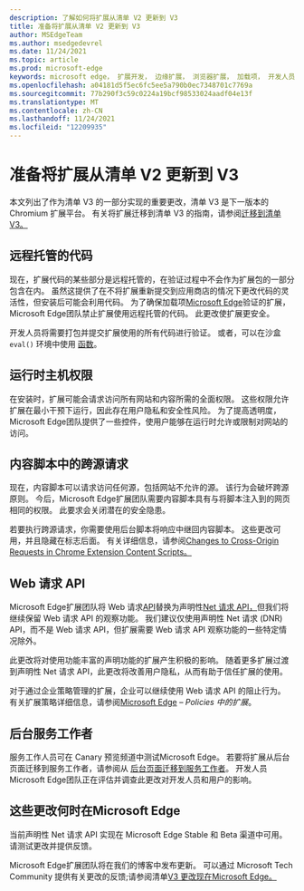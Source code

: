 ```yaml
---
description: 了解如何将扩展从清单 V2 更新到 V3
title: 准备将扩展从清单 V2 更新到 V3
author: MSEdgeTeam
ms.author: msedgedevrel
ms.date: 11/24/2021
ms.topic: article
ms.prod: microsoft-edge
keywords: microsoft edge， 扩展开发， 边缘扩展， 浏览器扩展， 加载项， 开发人员， 清单 v3， 迁移到清单 v3
ms.openlocfilehash: a04181d5f5ec6fc5ee5a790b0ec7348701c7769a
ms.sourcegitcommit: 77b290f3c59c0224a19bcf98533024aadf04e13f
ms.translationtype: MT
ms.contentlocale: zh-CN
ms.lasthandoff: 11/24/2021
ms.locfileid: "12209935"
---
```

# <a name="prepare-to-update-your-extensions-from-manifest-v2-to-v3"></a>准备将扩展从清单 V2 更新到 V3

本文列出了作为清单 V3 的一部分实现的重要更改，清单 V3 是下一版本的 Chromium 扩展平台。  有关将扩展迁移到清单 V3 的指南，请参阅[迁移到清单 V3。](https://developer.chrome.com/docs/extensions/mv3/mv3-migration-checklist)


<!-- ====================================================================== -->
## <a name="remotely-hosted-code"></a>远程托管的代码

现在，扩展代码的某些部分是远程托管的，在验证过程中不会作为扩展包的一部分包含在内。  虽然这提供了在不将扩展重新提交到应用商店的情况下更改代码的灵活性，但安装后可能会利用代码。  为了确保加载项[Microsoft Edge](https://microsoftedge.microsoft.com/addons)验证的扩展，Microsoft Edge团队禁止扩展使用远程托管的代码。  此更改使扩展更安全。

开发人员将需要打包并提交扩展使用的所有代码进行验证。  或者，可以在沙盒 `eval()` 环境中使用 [函数](https://developer.chrome.com/docs/extensions/mv2/sandboxingEval)。


<!-- ====================================================================== -->
## <a name="run-time-host-permissions"></a>运行时主机权限

在安装时，扩展可能会请求访问所有网站和内容所需的全面权限。  这些权限允许扩展在最小干预下运行，因此存在用户隐私和安全性风险。  为了提高透明度，Microsoft Edge团队提供了一些控件，使用户能够在运行时允许或限制对网站的访问。


<!-- ====================================================================== -->
## <a name="cross-origin-requests-in-content-scripts"></a>内容脚本中的跨源请求

现在，内容脚本可以请求访问任何源，包括网站不允许的源。  该行为会破坏跨源原则。  今后，Microsoft Edge扩展团队需要内容脚本具有与将脚本注入到的网页相同的权限。  此要求会关闭潜在的安全隐患。

若要执行跨源请求，你需要使用后台脚本将响应中继回内容脚本。  这些更改可用，并且隐藏在标志后面。  有关详细信息，请参阅[Changes to Cross-Origin Requests in Chrome Extension Content Scripts。](https://www.chromium.org/Home/chromium-security/extension-content-script-fetches)


<!-- ====================================================================== -->
## <a name="web-request-api"></a>Web 请求 API

Microsoft Edge扩展团队将 Web 请求[API](https://developer.chrome.com/docs/extensions/reference/webRequest)替换为声明性[Net 请求 API，](https://developer.chrome.com/docs/extensions/reference/declarativeNetRequest)但我们将继续保留 Web 请求 API 的观察功能。  我们建议仅使用声明性 Net 请求 (DNR) API，而不是 Web 请求 API，但扩展需要 Web 请求 API 观察功能的一些特定情况除外。

此更改将对使用功能丰富的声明功能的扩展产生积极的影响。  随着更多扩展过渡到声明性 Net 请求 API，此更改将改善用户隐私，从而有助于信任扩展的使用。

对于通过企业策略管理的扩展，企业可以继续使用 Web 请求 API 的阻止行为。  有关扩展策略详细信息，请参阅[Microsoft Edge](/deployedge/microsoft-edge-policies#extensions) – _Policies 中的扩展_。


<!-- ====================================================================== -->
## <a name="background-service-workers"></a>后台服务工作者

服务工作人员可在 Canary 预览频道中测试Microsoft Edge。  若要将扩展从后台页面迁移到服务工作者，请参阅从 [后台页面迁移到服务工作者](https://developer.chrome.com/docs/extensions/mv3/migrating_to_service_workers)。  开发人员Microsoft Edge团队正在评估并调查此更改对开发人员和用户的影响。


<!-- ====================================================================== -->
## <a name="when-are-these-changes-available-in-microsoft-edge"></a>这些更改何时在Microsoft Edge

当前声明性 Net 请求 API 实现在 Microsoft Edge Stable 和 Beta 渠道中可用。  请测试更改并提供反馈。

Microsoft Edge扩展团队将在我们的博客中发布更新。  可以通过 Microsoft Tech Community 提供有关更改的反馈;请参阅清单[V3 更改现在Microsoft Edge。](https://techcommunity.microsoft.com/t5/articles/manifest-v3-changes-are-now-available-in-microsoft-edge/m-p/1780254)
